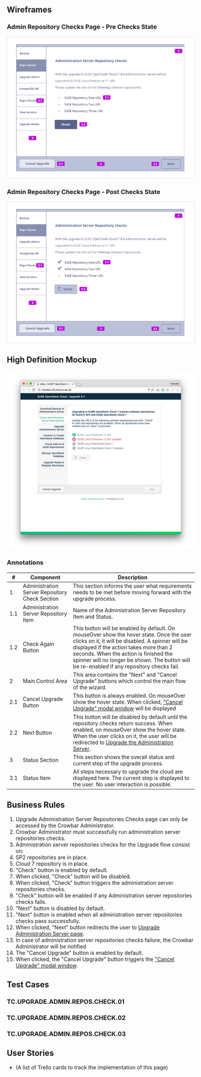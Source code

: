 ## Wireframes
### Admin Repository Checks Page - Pre Checks State
![Administration Server Repository Checks Pre State](images/step%203.png)
### Admin Repository Checks Page - Post Checks State
![Administration Server Repository Checks Post State](images/step%203a.png)
## High Definition Mockup
![Administration Server Repository Check](images/repo-check-1-comp.png)

### Annotations
| # | Component | Description |
| -------- | -------- | -------- |
| 1   | Administration Server Repository Check Section  | This section informs the user what requirements needs to be met before moving forward with the upgrade process. |
| 1.1   | Administration Server Repository Item   | Name of the Administration Server Repository Item and Status.  |
| 1.2   | Check Again Button  | This button will be enabled by default. On mouseOver show the hover state. Once the user clicks on it, it will be disabled. A spinner will be displayed if the action takes more than 2 seconds. When the action is finished the spinner will no longer  be shown. The button will be re-enabled if any repository checks fail.  |
| 2 | Main Control Area  | This area contains the "Next" and "Cancel Upgrade" buttons which control the main flow of the wizard. |
| 2.1   | Cancel Upgrade Button  | This button is always enabled. On mouseOver show the hover state. When clicked, ["Cancel Upgrade" modal window](Upgrade67-Cancel-Upgrade.md) will be displayed |
| 2.2   | Next Button  | This button will be disabled by default until the repository checks return success. When enabled, on mouseOver show the hover state. When the user clicks on it, the user will be redirected to [Upgrade the Administration Server](Upgrade67-Administration-Server.md).  |
| 3 | Status Section | This section shows the overall status and current step of the upgrade process. |
| 3.1 | Status Item | All steps necessary to upgrade the cloud are displayed here. The current step is displayed to the user. No user interaction is possible. |

## Business Rules
1. Upgrade Administration Server Repositories Checks page can only be accessed by the Crowbar Administrator.
1. Crowbar Administrator must successfully run administration server repositories checks.
1. Administration server repositories checks for the Upgrade flow consist on:
  1. SP2 repositories are in place.
  1. Cloud 7 repository is in place.
1. "Check" button is enabled by default.
1. When clicked, "Check" button will be disabled.
1. When clicked, "Check" button triggers the administration server repositories checks.
1. "Check" button will be enabled if any Administration server repositories checks fails.
1. "Next" button is disabled by default.
1. "Next" button is enabled when all administration server repositories checks pass successfully.
1. When clicked, "Next" button redirects the user to [Upgrade Administration Server page](Upgrade67-Administration-Server.md).
1. In case of administration server repositories checks failure, the Crowbar Administrator will be notified
1. The "Cancel Upgrade" button is enabled by default.
1. When clicked, the "Cancel Upgrade" button triggers the ["Cancel Upgrade" modal window](Upgrade67-Cancel-Upgrade.md).

## Test Cases
### TC.UPGRADE.ADMIN.REPOS.CHECK.01
### TC.UPGRADE.ADMIN.REPOS.CHECK.02
### TC.UPGRADE.ADMIN.REPOS.CHECK.03

## User Stories
- (A list of Trello cards to track the implementation of this page)